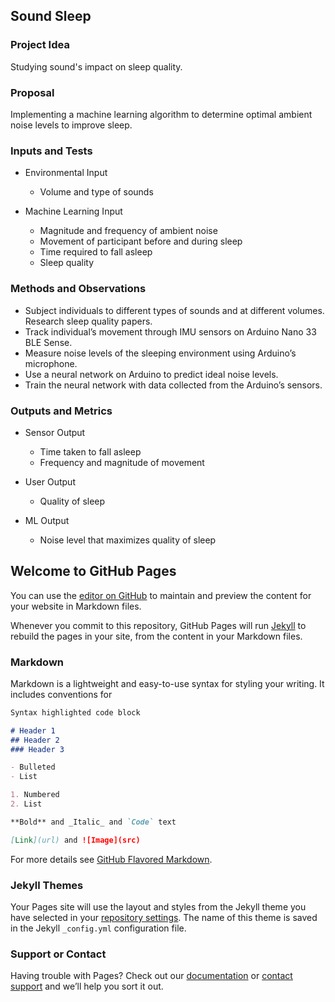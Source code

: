 ## Sound Sleep


### Project Idea

Studying sound's impact on sleep quality.


### Proposal

Implementing a machine learning algorithm to determine optimal ambient noise levels to improve sleep.


### Inputs and Tests

- Environmental Input
  - Volume and type of sounds
  
- Machine Learning Input 
  - Magnitude and frequency of ambient noise
  - Movement of participant before and during sleep 
  - Time required to fall asleep
  - Sleep quality


### Methods and Observations

- Subject individuals to different types of sounds and at different volumes. Research sleep quality papers.  
- Track individual’s movement through IMU sensors on Arduino Nano 33 BLE Sense.  
- Measure noise levels of the sleeping environment using Arduino’s microphone.  
- Use a neural network on Arduino to predict ideal noise levels.  
- Train the neural network with data collected from the Arduino’s sensors.


### Outputs and Metrics

- Sensor Output
  - Time taken to fall asleep 
  - Frequency and magnitude of movement
  
- User Output
  - Quality of sleep
  
- ML Output
  - Noise level that maximizes quality of sleep


## Welcome to GitHub Pages

You can use the [editor on GitHub](https://github.com/grant76/grant76.github.io/edit/main/index.md) to maintain and preview the content for your website in Markdown files.

Whenever you commit to this repository, GitHub Pages will run [Jekyll](https://jekyllrb.com/) to rebuild the pages in your site, from the content in your Markdown files.

### Markdown

Markdown is a lightweight and easy-to-use syntax for styling your writing. It includes conventions for

```markdown
Syntax highlighted code block

# Header 1
## Header 2
### Header 3

- Bulleted
- List

1. Numbered
2. List

**Bold** and _Italic_ and `Code` text

[Link](url) and ![Image](src)
```

For more details see [GitHub Flavored Markdown](https://guides.github.com/features/mastering-markdown/).

### Jekyll Themes

Your Pages site will use the layout and styles from the Jekyll theme you have selected in your [repository settings](https://github.com/grant76/grant76.github.io/settings). The name of this theme is saved in the Jekyll `_config.yml` configuration file.

### Support or Contact

Having trouble with Pages? Check out our [documentation](https://docs.github.com/categories/github-pages-basics/) or [contact support](https://github.com/contact) and we’ll help you sort it out.
